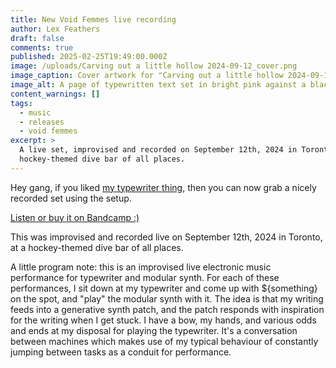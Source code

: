 ```yaml
---
title: New Void Femmes live recording
author: Lex Feathers
draft: false
comments: true
published: 2025-02-25T19:49:00.000Z
image: /uploads/Carving out a little hollow 2024-09-12_cover.png
image_caption: Cover artwork for "Carving out a little hollow 2024-09-12"
image_alt: A page of typewritten text set in bright pink against a black background
content_warnings: []
tags:
  - music
  - releases
  - void femmes
excerpt: >
  A live set, improvised and recorded on September 12th, 2024 in Toronto, at a
  hockey-themed dive bar of all places.
---
```

Hey gang, if you liked [my typewriter thing,](https://lexfeathers.ca/posts/voidfemmes-sixninehaus-2024/) then you can now grab a nicely recorded set using the setup.

[Listen or buy it on Bandcamp :)](https://voidfemmes.bandcamp.com/track/carving-out-a-little-hollow-2024-09-12)

This was improvised and recorded live on September 12th, 2024 in Toronto, at a hockey-themed dive bar of all places.

A little program note: 
this is an improvised live electronic music performance for typewriter and modular synth. For each of these performances, I sit down at my typewriter and come up with ${something} on the spot, and "play" the modular synth with it. The idea is that my writing feeds into a generative synth patch, and the patch responds with inspiration for the writing when I get stuck. I have a bow, my hands, and various odds and ends at my disposal for playing the typewriter. It's a conversation between machines which makes use of my typical behaviour of constantly jumping between tasks as a conduit for performance.
